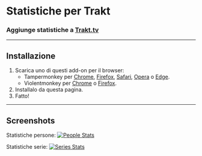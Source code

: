 # Statistiche per Trakt

### Aggiunge statistiche a [Trakt.tv](https://trakt.tv/)

---

## Installazione

1. Scarica uno di questi add-on per il browser:
    - Tampermonkey per [Chrome](https://chrome.google.com/webstore/detail/tampermonkey/dhdgffkkebhmkfjojejmpbldmpobfkfo), [Firefox](https://addons.mozilla.org/en-US/firefox/addon/tampermonkey/), [Safari](https://safari-extensions.apple.com/details/?id=net.tampermonkey.safari-G3XV72R5TC), [Opera](https://addons.opera.com/en/extensions/details/tampermonkey-beta/) o [Edge](https://www.microsoft.com/store/apps/9NBLGGH5162S).
    - Violentmonkey per [Chrome](https://chrome.google.com/webstore/detail/violent-monkey/jinjaccalgkegednnccohejagnlnfdag) o [Firefox](https://addons.mozilla.org/firefox/addon/violentmonkey/).
2. Installalo da questa pagina.
3. Fatto!

---

## Screenshots

Statistiche persone:
[![People Stats](https://i.imgur.com/KX0dOmL.png "People Stats")](#)

Statistiche serie:
[![Series Stats](https://i.imgur.com/1tPTgCp.png "Series Stats")](#)

